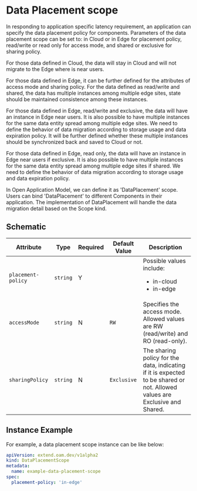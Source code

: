 # Data Placement scope

In responding to application specific latency requirement, an application can specify the data placement policy for components. Parameters of the data placement scope can be set to: in Cloud or in Edge for placement policy, read/write or read only for access mode, and shared or exclusive for sharing policy.

For those data defined in Cloud, the data will stay in Cloud and will not migrate to the Edge where is near users.

For those data defined in Edge, it can be further defined for the attributes of access mode and sharing policy. For the data defined as read/write and shared, the data has multiple instances among multiple edge sites, state should be maintained consistence among these instances.

For those data defined in Edge, read/write and exclusive, the data will have an instance in Edge near users. It is also possible to have multiple instances for the same data entity spread among multiple edge sites. We need to define the behavior of data migration according to storage usage and data expiration policy. It will be further defined whether these multiple instances should be synchronized back and saved to Cloud or not.

For those data defined in Edge, read only, the data will have an instance in Edge near users if exclusive. It is also possible to have multiple instances for the same data entity spread among multiple edge sites if shared. We need to define the behavior of data migration according to storage usage and data expiration policy.

In Open Application Model, we can define it as 'DataPlacement' scope. Users can bind 'DataPlacement' to different Components in their application. The implementation of DataPlacement will handle the data migration detail based on the Scope kind.

## Schematic

| Attribute | Type | Required | Default Value | Description |
|-----------|------|----------|---------------|-------------|
| `placement-policy` | `string` | Y | | Possible values include:<ul><li>in-cloud</li><li>in-edge</li></ui> |
| `accessMode` | `string` |	N	| `RW` | Specifies the access mode. Allowed values are RW (read/write) and RO (read-only).
| `sharingPolicy` |	`string` | N | `Exclusive` | The sharing policy for the data, indicating if it is expected to be shared or not. Allowed values are Exclusive and Shared.

## Instance Example

For example, a data placement scope instance can be like below:

```yaml
apiVersion: extend.oam.dev/v1alpha2
kind: DataPlacementScope
metadata:
  name: example-data-placement-scope
spec:
  placement-policy: 'in-edge'
```
